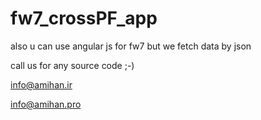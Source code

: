 # fw7_crossPF_app
also u can use angular js for fw7 but we fetch data by json

call us for any source code ;-)

info@amihan.ir

info@amihan.pro
